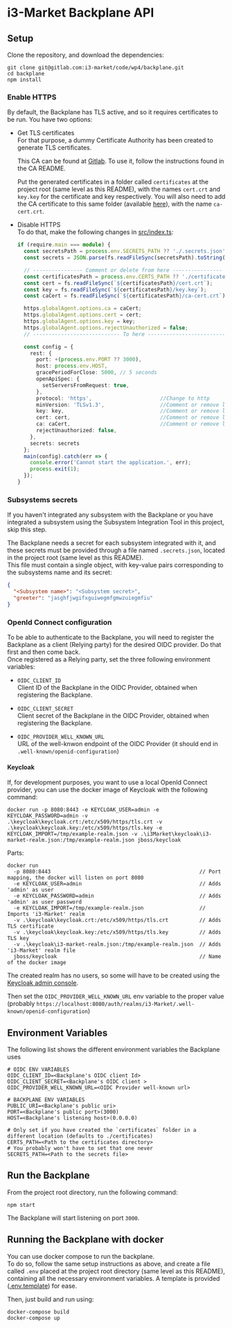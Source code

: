 # i3-Market Backplane API

## Setup

Clone the repository, and download the dependencies:

```shell script
git clone git@gitlab.com:i3-market/code/wp4/backplane.git
cd backplane
npm install
```

### Enable HTTPS

By default, the Backplane has TLS active, and so it requires certificates to be run.
You have two options:

- Get TLS certificates  
  For that purpose, a dummy Certificate Authority has been created to generate TLS certificates.

  This CA can be found at [Gitlab](https://gitlab.com/i3-market/code/wp4/certificate-authority).
  To use it, follow the instructions found in the CA README.
  
  Put the generated certificates in a folder called `certificates` at the project root (same level as this README),
  with the names `cert.crt` and `key.key` for the certificate and key respectively.
  You will also need to add the CA certificate to this same folder (available [here](https://gitlab.com/i3-market/code/wp4/certificate-authority/-/blob/master/certificates/ca-cert.crt)), with the name `ca-cert.crt`.


- Disable HTTPS  
  To do that, make the following changes in [src/index.ts](src/index.ts):
  ```typescript
  if (require.main === module) {
    const secretsPath = process.env.SECRETS_PATH ?? './.secrets.json';
    const secrets = JSON.parse(fs.readFileSync(secretsPath).toString());
  
    // ---------------- Comment or delete from here ----------------
    const certificatesPath = process.env.CERTS_PATH ?? './certificates';
    const cert = fs.readFileSync(`${certificatesPath}/cert.crt`);
    const key = fs.readFileSync(`${certificatesPath}/key.key`);
    const caCert = fs.readFileSync(`${certificatesPath}/ca-cert.crt`);
  
    https.globalAgent.options.ca = caCert;
    https.globalAgent.options.cert = cert;
    https.globalAgent.options.key = key;
    https.globalAgent.options.rejectUnauthorized = false;
    // ---------------------------- To here ----------------------------
  
    const config = {
      rest: {
        port: +(process.env.PORT ?? 3000),
        host: process.env.HOST,
        gracePeriodForClose: 5000, // 5 seconds
        openApiSpec: {
          setServersFromRequest: true,
        },
        protocol: 'https',                      //Change to http
        minVersion: 'TLSv1.3',                  //Comment or remove line
        key: key,                               //Comment or remove line
        cert: cert,                             //Comment or remove line
        ca: caCert,                             //Comment or remove line
        rejectUnauthorized: false,
      },
      secrets: secrets
    };
    main(config).catch(err => {
      console.error('Cannot start the application.', err);
      process.exit(1);
    });
  }
  ```

### Subsystems secrets

If you haven't integrated any subsystem with the Backplane or you have integrated a subsystem using the Subsystem Integration Tool in this project, skip this step.

The Backplane needs a secret for each subsystem integrated with it, and these secrets must be provided through a file
named `.secrets.json`, located in the project root (same level as this README).  
This file must contain a single object, with key-value pairs corresponding to the subsystems name and its secret:
```json
{
  "<Subsystem name>": "<Subsystem secret>",
  "greeter": "jasghfjwgifxguiwegmfgmwzuiegmfiu"
}
```

### OpenId Connect configuration

To be able to authenticate to the Backplane, you will need to register the Backplane as a client (Relying party) for the desired OIDC provider. Do that first and then come back.  
Once registered as a Relying party, set the three following environment variables:
- `OIDC_CLIENT_ID`  
  Client ID of the Backplane in the OIDC Provider, obtained when registering the Backplane.
  

- `OIDC_CLIENT_SECRET`  
  Client secret of the Backplane in the OIDC Provider, obtained when registering the Backplane.
  

- `OIDC_PROVIDER_WELL_KNOWN_URL`  
  URL of the well-knwon endpoint of the OIDC Provider (it should end in `.well-known/openid-configuration`)


#### Keycloak

If, for development purposes, you want to use a local OpenId Connect provider, you can use the docker image of Keycloak with the following command:
```shell script
docker run -p 8080:8443 -e KEYCLOAK_USER=admin -e KEYCLOAK_PASSWORD=admin -v .\keycloak\keycloak.crt:/etc/x509/https/tls.crt -v .\keycloak\keycloak.key:/etc/x509/https/tls.key -e KEYCLOAK_IMPORT=/tmp/example-realm.json -v .\i3Market\keycloak\i3-market-realm.json:/tmp/example-realm.json jboss/keycloak
```
Parts:
```shell script
docker run 
  -p 8080:8443                                                // Port mapping, the docker will listen on port 8080 
  -e KEYCLOAK_USER=admin                                      // Adds 'admin' as user
  -e KEYCLOAK_PASSWORD=admin                                  // Adds 'admin' as user password
  -e KEYCLOAK_IMPORT=/tmp/example-realm.json                  // Imports 'i3-Market' realm
  -v .\keycloak\keycloak.crt:/etc/x509/https/tls.crt          // Adds TLS certificate
  -v .\keycloak\keycloak.key:/etc/x509/https/tls.key          // Adds TLS key
  -v .\keycloak\i3-market-realm.json:/tmp/example-realm.json  // Adds 'i3-Market' realm file
  jboss/keycloak                                              // Name of the docker image
```

The created realm has no users, so some will have to be created using the [Keycloak admin console](https://localhost:8080/auth/admin/master/console).

Then set the `OIDC_PROVIDER_WELL_KNOWN_URL` env variable to the proper value (probably `https://localhost:8080/auth/realms/i3-Market/.well-known/openid-configuration`)

## Environment Variables
The following list shows the different environment variables the Backplane uses
```shell
# OIDC ENV VARIABLES
OIDC_CLIENT_ID=<Backplane's OIDC client Id>
OIDC_CLIENT_SECRET=<Backplane's OIDC client >
OIDC_PROVIDER_WELL_KNOWN_URL=<OIDC Provider well-known url>

# BACKPLANE ENV VARIABLES
PUBLIC_URI=<Backplane's public uri>
PORT=<Backplane's public port>(3000)
HOST=<Backplane's listening host>(0.0.0.0)

# Only set if you have created the `certificates` folder in a different location (defaults to ./certificates)
CERTS_PATH=<Path to the certificates directory>
# You probably won't have to set that one never
SECRETS_PATH=<Path to the secrets file>
```

## Run the Backplane

From the project root directory, run the following command:
```shell script
npm start
```

The Backplane will start listening on port `3000`.

## Running the Backplane with docker

You can use docker compose to run the backplane.  
To do so, follow the same setup instructions as above, and create a file called `.env` placed at the project root directory (same level as this README), containing all the necessary environment variables.
A template is provided ([.env.template](.env.template)) for ease.

Then, just build and run using:
```shell
docker-compose build
docker-compose up
```
